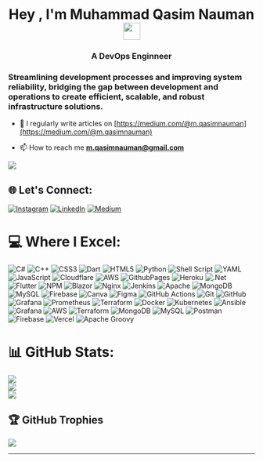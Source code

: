 <h1 align="center">Hey , I'm Muhammad Qasim Nauman <img src="https://media.giphy.com/media/hvRJCLFzcasrR4ia7z/giphy.gif"
        width="35"></h1>
<h3 align="center">A DevOps Enginneer</h3>
<h3>Streamlining development processes and improving system reliability, bridging the gap between development and operations to create efficient, scalable, and robust infrastructure solutions.</h3>

- 📝 I regularly write articles on [https://medium.com/@m.qasimnauman](https://medium.com/@m.qasimnauman)

- 📫 How to reach me **m.qasimnauman@gmail.com**

[![](https://visitcount.itsvg.in/api?id=qasimnauman&icon=3&color=1)](https://visitcount.itsvg.in)

## 🌐 Let's Connect:
[![Instagram](https://img.shields.io/badge/Instagram-%23E4405F.svg?logo=Instagram&logoColor=white)](https://instagram.com/qasim_.nauman) [![LinkedIn](https://img.shields.io/badge/LinkedIn-%230077B5.svg?logo=linkedin&logoColor=white)](https://linkedin.com/in/mqasimnauman) [![Medium](https://img.shields.io/badge/Medium-12100E?logo=medium&logoColor=white)](https://medium.com/@mqasimnauman) 

# 💻 Where I Excel:
![C#](https://img.shields.io/badge/c%23-%23239120.svg?style=flat&logo=csharp&logoColor=white) ![C++](https://img.shields.io/badge/c++-%2300599C.svg?style=flat&logo=c%2B%2B&logoColor=white) ![CSS3](https://img.shields.io/badge/css3-%231572B6.svg?style=flat&logo=css3&logoColor=white) ![Dart](https://img.shields.io/badge/dart-%230175C2.svg?style=flat&logo=dart&logoColor=white) ![HTML5](https://img.shields.io/badge/html5-%23E34F26.svg?style=flat&logo=html5&logoColor=white) ![Python](https://img.shields.io/badge/python-3670A0?style=flat&logo=python&logoColor=ffdd54) ![Shell Script](https://img.shields.io/badge/shell_script-%23121011.svg?style=flat&logo=gnu-bash&logoColor=white) ![YAML](https://img.shields.io/badge/yaml-%23ffffff.svg?style=flat&logo=yaml&logoColor=151515) ![JavaScript](https://img.shields.io/badge/javascript-%23323330.svg?style=flat&logo=javascript&logoColor=%23F7DF1E) ![Cloudflare](https://img.shields.io/badge/Cloudflare-F38020?style=flat&logo=Cloudflare&logoColor=white) ![AWS](https://img.shields.io/badge/AWS-%23FF9900.svg?style=flat&logo=amazon-aws&logoColor=white) ![GithubPages](https://img.shields.io/badge/github%20pages-121013?style=flat&logo=github&logoColor=white) ![Heroku](https://img.shields.io/badge/heroku-%23430098.svg?style=flat&logo=heroku&logoColor=white) ![.Net](https://img.shields.io/badge/.NET-5C2D91?style=flat&logo=.net&logoColor=white) ![Flutter](https://img.shields.io/badge/Flutter-%2302569B.svg?style=flat&logo=Flutter&logoColor=white) ![NPM](https://img.shields.io/badge/NPM-%23CB3837.svg?style=flat&logo=npm&logoColor=white) ![Blazor](https://img.shields.io/badge/blazor-%235C2D91.svg?style=flat&logo=blazor&logoColor=white) ![Nginx](https://img.shields.io/badge/nginx-%23009639.svg?style=flat&logo=nginx&logoColor=white) ![Jenkins](https://img.shields.io/badge/jenkins-%232C5263.svg?style=flat&logo=jenkins&logoColor=white) ![Apache](https://img.shields.io/badge/apache-%23D42029.svg?style=flat&logo=apache&logoColor=white) ![MongoDB](https://img.shields.io/badge/MongoDB-%234ea94b.svg?style=flat&logo=mongodb&logoColor=white) ![MySQL](https://img.shields.io/badge/mysql-4479A1.svg?style=flat&logo=mysql&logoColor=white) ![Firebase](https://img.shields.io/badge/firebase-a08021?style=flat&logo=firebase&logoColor=ffcd34) ![Canva](https://img.shields.io/badge/Canva-%2300C4CC.svg?style=flat&logo=Canva&logoColor=white) ![Figma](https://img.shields.io/badge/figma-%23F24E1E.svg?style=flat&logo=figma&logoColor=white) ![GitHub Actions](https://img.shields.io/badge/github%20actions-%232671E5.svg?style=flat&logo=githubactions&logoColor=white) ![Git](https://img.shields.io/badge/git-%23F05033.svg?style=flat&logo=git&logoColor=white) ![GitHub](https://img.shields.io/badge/github-%23121011.svg?style=flat&logo=github&logoColor=white) ![Grafana](https://img.shields.io/badge/grafana-%23F46800.svg?style=flat&logo=grafana&logoColor=white) ![Prometheus](https://img.shields.io/badge/Prometheus-E6522C?style=flat&logo=Prometheus&logoColor=white) ![Terraform](https://img.shields.io/badge/terraform-%235835CC.svg?style=flat&logo=terraform&logoColor=white) ![Docker](https://img.shields.io/badge/docker-%230db7ed.svg?style=flat&logo=docker&logoColor=white) ![Kubernetes](https://img.shields.io/badge/kubernetes-%23326ce5.svg?style=flat&logo=kubernetes&logoColor=white) ![Ansible](https://img.shields.io/badge/ansible-%231A1918.svg?style=flat&logo=ansible&logoColor=white) ![Grafana](https://img.shields.io/badge/grafana-%23F46800.svg?style=flat&logo=grafana&logoColor=white) ![AWS](https://img.shields.io/badge/AWS-%23FF9900.svg?style=flat&logo=amazon-aws&logoColor=white) ![Terraform](https://img.shields.io/badge/terraform-%235835CC.svg?style=flat&logo=terraform&logoColor=white) ![MongoDB](https://img.shields.io/badge/MongoDB-%234ea94b.svg?style=flat&logo=mongodb&logoColor=white) ![MySQL](https://img.shields.io/badge/mysql-4479A1.svg?style=flat&logo=mysql&logoColor=white) ![Postman](https://img.shields.io/badge/Postman-FF6C37?style=flat&logo=postman&logoColor=white) ![Firebase](https://img.shields.io/badge/firebase-%23039BE5.svg?style=flat&logo=firebase) ![Vercel](https://img.shields.io/badge/vercel-%23000000.svg?style=flat&logo=vercel&logoColor=white) ![Apache Groovy](https://img.shields.io/badge/Apache%20Groovy-4298B8.svg?style=flat&logo=Apache+Groovy&logoColor=white)
# 📊 GitHub Stats:
![](https://github-readme-stats.vercel.app/api?username=qasimnauman&theme=tokyonight&hide_border=false&include_all_commits=true&count_private=false)<br/>
![](https://github-readme-streak-stats.herokuapp.com/?user=qasimnauman&theme=tokyonight&hide_border=false)<br/>
![](https://github-readme-stats.vercel.app/api/top-langs/?username=qasimnauman&theme=tokyonight&hide_border=false&include_all_commits=true&count_private=false&layout=compact)

## 🏆 GitHub Trophies
![](https://github-profile-trophy.vercel.app/?username=qasimnauman&theme=radical&no-frame=true&no-bg=true&margin-w=4)

---

<!-- Proudly created with GPRM ( https://gprm.itsvg.in ) -->
